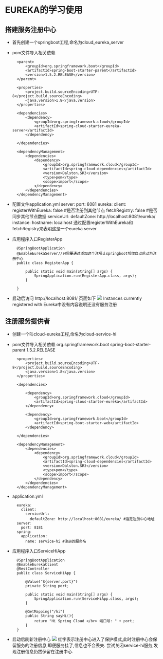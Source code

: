 # EUREKA的学习使用
## 搭建服务注册中心
* 首先创建一个springboot工程,命名为cloud_eureka_server
* pom文件导入相关依赖

		<parent>
			<groupId>org.springframework.boot</groupId>
			<artifactId>spring-boot-starter-parent</artifactId>
			<version>1.5.2.RELEASE</version>
		</parent>
	
		<properties>
			<project.build.sourceEncoding>UTF-8</project.build.sourceEncoding>
			<java.version>1.8</java.version>
		</properties>
	
		<dependencies>
			<dependency>
				<groupId>org.springframework.cloud</groupId>
				<artifactId>spring-cloud-starter-eureka-server</artifactId>
			</dependency>
	
		</dependencies>	
	
		<dependencyManagement>
			<dependencies>
				<dependency>
					<groupId>org.springframework.cloud</groupId>
					<artifactId>spring-cloud-dependencies</artifactId>
					<version>Dalston.SR3</version>
					<type>pom</type>
					<scope>import</scope>
				</dependency>
			</dependencies>
		</dependencyManagement>


* 配置文件application.yml
		server: 
		  port: 8081
		eureka: 
		  client: 
		    registerWithEureka: false #是否注册到其他节点
		    fetchRegistry: false  #是否同步其他节点数据
		    serviceUrl:
		      defaultZone: http://localhost:8081/eureka/
		  instance: 
		    hostname: localhost
	通过配置registerWithEureka和fetchRegistry来表明这是一个eureka server


* 应用程序入口RegisterApp

		@SpringBootApplication
		@EnableEurekaServer//只需要通过添加这个注解让springboot帮你自动启动为注册中心
		public class RegisterApp {
		
			public static void main(String[] args) {
				SpringApplication.run(RegisterApp.class, args);
			}
		
		}


* 启动后访问  http://localhost:8081/  页面如下
![](/img/0000.png)
Instances currently registered with Eureka中没有内容说明还没有服务注册


## 注册服务提供者
* 创建一个叫cloud-eureka工程,命名为cloud-service-hi
* pom文件导入相关依赖
		<parent>
			<groupId>org.springframework.boot</groupId>
			<artifactId>spring-boot-starter-parent</artifactId>
			<version>1.5.2.RELEASE</version>
		</parent>
	
		<properties>
			<project.build.sourceEncoding>UTF-8</project.build.sourceEncoding>
			<java.version>1.8</java.version>
		</properties>
	
		<dependencies>

			<dependency>
				<groupId>org.springframework.cloud</groupId>
				<artifactId>spring-cloud-starter-eureka</artifactId>
			</dependency>
	
			<dependency>
				<groupId>org.springframework.boot</groupId>
				<artifactId>spring-boot-starter-web</artifactId>
			</dependency>
	
		</dependencies>
	
		<dependencyManagement>
			<dependencies>
				<dependency>
					<groupId>org.springframework.cloud</groupId>
					<artifactId>spring-cloud-dependencies</artifactId>
					<version>Dalston.SR3</version>
					<type>pom</type>
					<scope>import</scope>
				</dependency>
			</dependencies>
		</dependencyManagement>



* application.yml

		eureka:
		  client:
		    serviceUrl:
		      defaultZone: http://localhost:8081/eureka/ #指定注册中心地址
		server:
		  port: 8181
		spring:
		  application:
		    name: service-hi #注册的服务名

* 应用程序入口ServiceHiApp

		@SpringBootApplication
		@EnableEurekaClient
		@RestController
		public class ServiceHiApp {
		
			@Value("${server.port}")
			private String port;
			
			public static void main(String[] args) {
				SpringApplication.run(ServiceHiApp.class, args);
			}
		
			@GetMapping("/hi")
			public String sayHi(){
				return "Hi Spring Cloud </br> 端口号: " + port;
			}
		}

* 启动后刷新注册中心
![](/img/0001.png)
			红字表示注册中心进入了保护模式,此时注册中心会保留服务的注册信息,即便服务挂了,信息也不会丢失.
		尝试关闭service-hi服务,发现注册信息仍然保留在注册中心.	